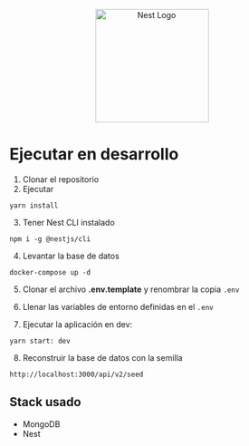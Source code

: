 <p align="center">
  <a href="http://nestjs.com/" target="blank"><img src="https://nestjs.com/img/logo-small.svg" width="200" alt="Nest Logo" /></a>
</p>

# Ejecutar en desarrollo

1. Clonar el repositorio
2. Ejecutar

```
yarn install
```

3. Tener Nest CLI instalado

```
npm i -g @nestjs/cli
```

4. Levantar la base de datos

```
docker-compose up -d
```

5. Clonar el archivo __.env.template__ y renombrar la copia ```.env```

6. Llenar las variables de entorno definidas en el ```.env```

7. Ejecutar la aplicación en dev:

```
yarn start: dev
```

8. Reconstruir la base de datos con la semilla

```
http://localhost:3000/api/v2/seed
```

## Stack usado

* MongoDB
* Nest
